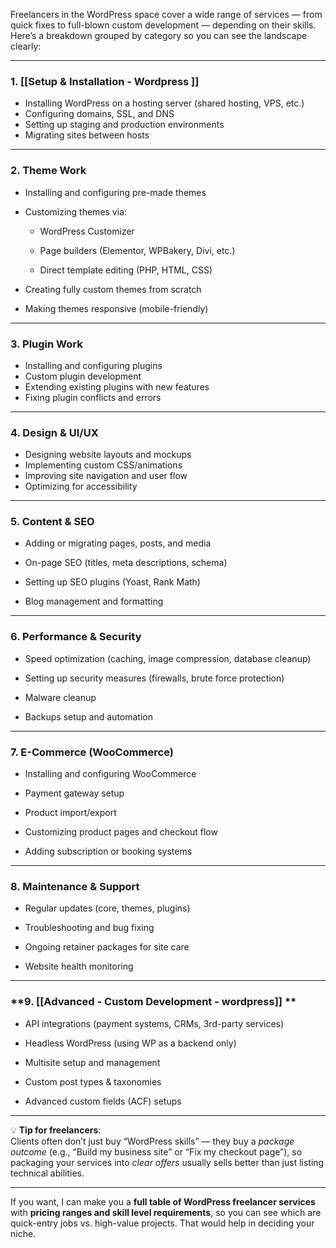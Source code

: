 Freelancers in the WordPress space cover a wide range of services — from quick fixes to full-blown custom development — depending on their skills.  
Here’s a breakdown grouped by category so you can see the landscape clearly:

---

### **1. [[Setup & Installation - Wordpress ]]**

- Installing WordPress on a hosting server (shared hosting, VPS, etc.)
- Configuring domains, SSL, and DNS
- Setting up staging and production environments
- Migrating sites between hosts

---
### **2. Theme Work**

- Installing and configuring pre-made themes
- Customizing themes via:
    
    - WordPress Customizer
        
    - Page builders (Elementor, WPBakery, Divi, etc.)
        
    - Direct template editing (PHP, HTML, CSS)
        
- Creating fully custom themes from scratch
- Making themes responsive (mobile-friendly)
---
### **3. Plugin Work**

- Installing and configuring plugins
- Custom plugin development
- Extending existing plugins with new features
- Fixing plugin conflicts and errors
---

### **4. Design & UI/UX**

- Designing website layouts and mockups
- Implementing custom CSS/animations
- Improving site navigation and user flow
- Optimizing for accessibility

---

### **5. Content & SEO**

- Adding or migrating pages, posts, and media
    
- On-page SEO (titles, meta descriptions, schema)
    
- Setting up SEO plugins (Yoast, Rank Math)
    
- Blog management and formatting
    

---

### **6. Performance & Security**

- Speed optimization (caching, image compression, database cleanup)
    
- Setting up security measures (firewalls, brute force protection)
    
- Malware cleanup
    
- Backups setup and automation
    

---

### **7. E-Commerce (WooCommerce)**

- Installing and configuring WooCommerce
    
- Payment gateway setup
    
- Product import/export
    
- Customizing product pages and checkout flow
    
- Adding subscription or booking systems
    

---

### **8. Maintenance & Support**

- Regular updates (core, themes, plugins)
    
- Troubleshooting and bug fixing
    
- Ongoing retainer packages for site care
    
- Website health monitoring
    

---

### **9. [[Advanced - Custom Development - wordpress]] **

- API integrations (payment systems, CRMs, 3rd-party services)
    
- Headless WordPress (using WP as a backend only)
    
- Multisite setup and management
    
- Custom post types & taxonomies
    
- Advanced custom fields (ACF) setups
    

---

💡 **Tip for freelancers**:  
Clients often don’t just buy “WordPress skills” — they buy a _package outcome_ (e.g., “Build my business site” or “Fix my checkout page”), so packaging your services into _clear offers_ usually sells better than just listing technical abilities.

---

If you want, I can make you a **full table of WordPress freelancer services** with **pricing ranges and skill level requirements**, so you can see which are quick-entry jobs vs. high-value projects. That would help in deciding your niche.